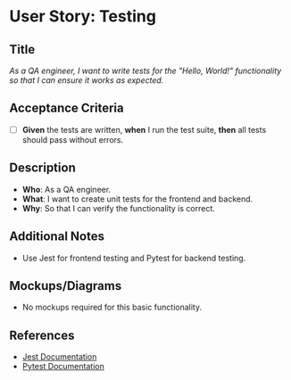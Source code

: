 # User Story: Testing

## Title
*As a QA engineer, I want to write tests for the "Hello, World!" functionality so that I can ensure it works as expected.*

## Acceptance Criteria
- [ ] **Given** the tests are written, **when** I run the test suite, **then** all tests should pass without errors.

## Description
- **Who**: As a QA engineer.
- **What**: I want to create unit tests for the frontend and backend.
- **Why**: So that I can verify the functionality is correct.

## Additional Notes
- Use Jest for frontend testing and Pytest for backend testing.

## Mockups/Diagrams
- No mockups required for this basic functionality.

## References
- [Jest Documentation](https://jestjs.io/)
- [Pytest Documentation](https://docs.pytest.org/en/stable/) 